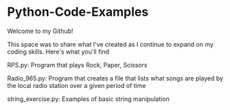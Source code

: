 # Python-Code-Examples

Welcome to my Github!

This space was to share what I've created as I continue to expand on my coding skills. Here's what you'll find

RPS.py: Program that plays Rock, Paper, Scissors

Radio_965.py: Program that creates a file that lists what songs are played by the local radio station over a given period of time

string_exercise.py: Examples of basic string manipulation 
